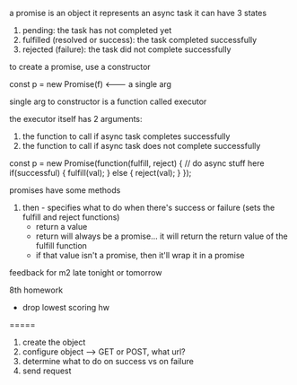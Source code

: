  a promise is an object
 it represents an async task
 it can have 3 states

 1. pending: the task has not completed yet
 2. fulfilled (resolved or success): the task completed successfully
 3. rejected (failure): the task did not complete successfully

to create a promise, use a constructor

const p = new Promise(f) <--- a single arg

single arg to constructor is a function called executor

the executor itself has 2 arguments:

1. the function to call if async task completes successfully
2. the function to call if async task does not complete successfully


const p = new Promise(function(fulfill, reject) {
    // do async stuff here
    if(successful) {
        fulfill(val);
    } else {
        reject(val); 
    }
});


promises have some methods

1. then - specifies what to do when there's success or failure (sets
the fulfill and reject functions)
    * return a value
    * return will always be a promise... it will return the return value
      of the fulfill function
    * if that value isn't a promise, then it'll wrap it in a promise
















feedback for m2 late tonight or tomorrow

8th homework

* drop lowest scoring hw


=====

1. create the object
2. configure object  --> GET or POST, what url?
3. determine what to do on success vs on failure
4. send request
